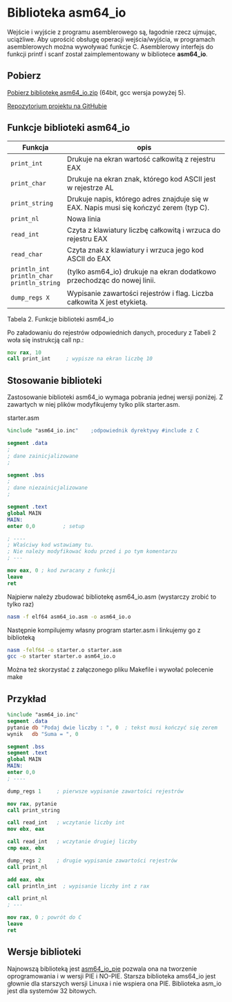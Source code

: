 # Biblioteka asm64_io

Wejście i wyjście z programu asemblerowego są, łagodnie rzecz ujmując, uciążliwe.
Aby uprościć obsługę operacji wejścia/wyjścia, w programach asemblerowych można wywoływać funkcje C.
Asemblerowy interfejs do funkcji printf i scanf został zaimplementowany w bibliotece **asm64_io**.

## Pobierz

[Pobierz bibliotekę asm64_io.zip](asm64_io.zip) (64bit, gcc wersja powyżej 5).

[Repozytorium projektu na GitHubie](http://github.com/tomasz-kapela/asm64_io)

## Funkcje biblioteki asm64_io

| Funkcja | opis |
|----     | ---- |
|`print_int` |	 Drukuje na ekran wartość całkowitą z rejestru EAX |
|`print_char` |	 Drukuje na ekran znak, którego kod ASCII jest w rejestrze AL|
|`print_string` |	 Drukuje napis, którego adres znajduje się w EAX. Napis musi się kończyć zerem (typ C).|
|`print_nl` |	 Nowa linia|
|`read_int` |	 Czyta z klawiatury liczbę całkowitą i wrzuca do rejestru EAX|
|`read_char` |	 Czyta znak z klawiatury i wrzuca jego kod ASCII do EAX |         
|`println_int` <br/> `println_char` <br/>`println_string` |	 (tylko asm64_io) drukuje na ekran dodatkowo przechodząc do nowej linii. |
|`dump_regs X` |	 Wypisanie zawartości rejestrów i flag. Liczba całkowita X jest etykietą.   |

Tabela 2. Funkcje biblioteki asm64_io

Po załadowaniu do rejestrów odpowiednich danych, procedury z Tabeli 2 woła się instrukcją call np.:
````asm
mov rax, 10
call print_int     ; wypisze na ekran liczbę 10
````

## Stosowanie biblioteki

Zastosowanie biblioteki asm64_io wymaga pobrania jednej wersji poniżej. Z zawartych w niej plików modyfikujemy tylko plik starter.asm.

starter.asm

```nasm 
%include "asm64_io.inc"    ;odpowiednik dyrektywy #include z C

segment .data
;
; dane zainicjalizowane
;

segment .bss
;
; dane niezainicjalizowane
;

segment .text
global MAIN
MAIN:
enter 0,0         ; setup 

; ----
; Właściwy kod wstawiamy tu. 
; Nie należy modyfikować kodu przed i po tym komentarzu
; ---

mov eax, 0 ; kod zwracany z funkcji
leave
ret
```

Najpierw należy zbudować bibliotekę asm64_io.asm (wystarczy zrobić to tylko raz)
```bash
nasm -f elf64 asm64_io.asm -o asm64_io.o
```

Następnie kompilujemy własny program starter.asm i linkujemy go z biblioteką
```bash
nasm -felf64 -o starter.o starter.asm
gcc -o starter starter.o asm64_io.o 
```

Można też skorzystać z załączonego pliku Makefile i wywołać polecenie make

## Przykład
```nasm
%include "asm64_io.inc"
segment .data
pytanie db "Podaj dwie liczby : ", 0  ; tekst musi kończyć się zerem
wynik   db "Suma = ", 0

segment .bss
segment .text
global MAIN
MAIN:
enter 0,0
; ----

dump_regs 1     ; pierwsze wypisanie zawartości rejestrów

mov rax, pytanie
call print_string

call read_int   ; wczytanie liczby int
mov ebx, eax

call read_int   ; wczytanie drugiej liczby
cmp eax, ebx

dump_regs 2     ; drugie wypisanie zawartości rejestrów
call print_nl

add eax, ebx
call println_int  ; wypisanie liczby int z rax

call print_nl
; ---

mov rax, 0 ; powrót do C
leave
ret
```

## Wersje biblioteki
Najnowszą biblioteką jest [asm64_io_pie](../utils/asm64_io_pie.zip) pozwala ona na tworzenie oprogramowania i w wersji PIE i NO-PIE. Starsza biblioteka ams64_io jest głownie dla starszych wersji Linuxa i nie wspiera ona PIE. Biblioteka asm_io jest dla systemów 32 bitowych.




